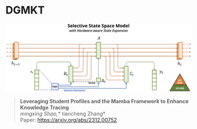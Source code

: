 # DGMKT

![DGMKT](assets/selection.png "Selective State Space")
> **Leveraging Student Profiles and the Mamba Framework to Enhance Knowledge Tracing**\
> **mingxing Shao*,** tiancheng Zhang*\
> Paper: https://arxiv.org/abs/2312.00752



